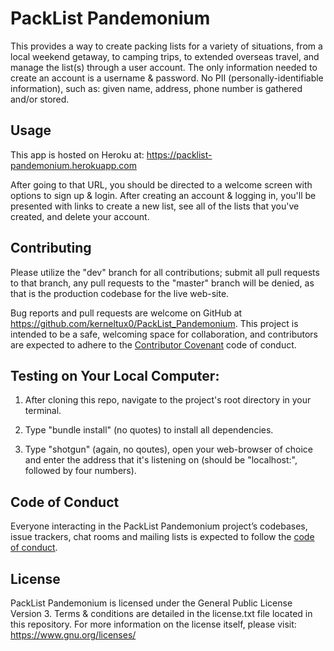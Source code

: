 # PackList Pandemonium

This provides a way to create packing lists for a variety of situations, from a local weekend getaway, to camping trips, to extended overseas travel, and manage the list(s) through a user account.  The only information needed to create an account is a username & password.  No PII (personally-identifiable information), such as: given name, address, phone number is gathered and/or stored.

## Usage

This app is hosted on Heroku at: https://packlist-pandemonium.herokuapp.com

After going to that URL, you should be directed to a welcome screen with options to sign up & login.  After creating an account & logging in, you'll be presented with links to create a new list, see all of the lists that you've created, and delete your account.

## Contributing

Please utilize the "dev" branch for all contributions; submit all pull requests to that branch, any pull requests to the "master" branch will be denied, as that is the production codebase for the live web-site.

Bug reports and pull requests are welcome on GitHub at https://github.com/kerneltux0/PackList_Pandemonium. This project is intended to be a safe, welcoming space for collaboration, and contributors are expected to adhere to the [Contributor Covenant](http://contributor-covenant.org) code of conduct.

## Testing on Your Local Computer:

1) After cloning this repo, navigate to the project's root directory in your terminal.

2) Type "bundle install" (no quotes) to install all dependencies.

3) Type "shotgun" (again, no qoutes), open your web-browser of choice and enter the address that it's listening on (should be "localhost:", followed by four numbers).

## Code of Conduct

Everyone interacting in the PackList Pandemonium project’s codebases, issue trackers, chat rooms and mailing lists is expected to follow the [code of conduct](https://github.com/kerneltux0/PackList_Pandemonium/blob/master/CODE_OF_CONDUCT.md).

## License

PackList Pandemonium is licensed under the General Public License Version 3.  Terms & conditions are detailed in the license.txt file located in this repository.  For more information on the license itself, please visit: https://www.gnu.org/licenses/